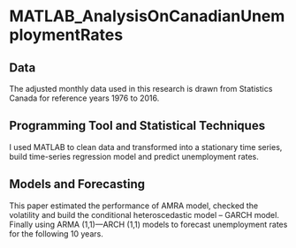 # MATLAB_AnalysisOnCanadianUnemploymentRates

## Data
The adjusted monthly data used in this research is drawn from Statistics Canada for reference years 1976 to 2016.

## Programming Tool and Statistical Techniques
I used MATLAB to clean data and transformed into a stationary time series,  build time-series regression model and predict unemployment rates.

## Models and Forecasting
This paper estimated the performance of AMRA model, checked the volatility and build the conditional heteroscedastic model
– GARCH model. Finally using ARMA (1,1)—ARCH (1,1) models to forecast unemployment rates for the following 10 years.
